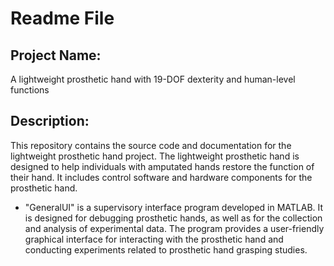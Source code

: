 # Readme File
## Project Name:
A lightweight prosthetic hand with 19-DOF dexterity and human-level functions

## Description:
This repository contains the source code and documentation for the lightweight prosthetic hand project. The lightweight prosthetic hand is designed to help individuals with amputated hands restore the function of their hand. It includes control software and hardware components for the prosthetic hand.
- "GeneralUI" is a supervisory interface program developed in MATLAB. It is designed for debugging prosthetic hands, as well as for the collection and analysis of experimental data. The program provides a user-friendly graphical interface for interacting with the prosthetic hand and conducting experiments related to prosthetic hand grasping studies.
